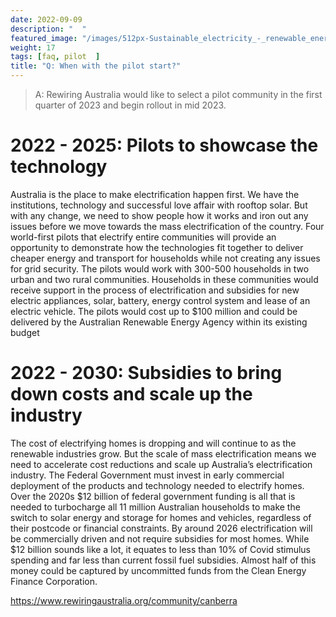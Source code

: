 ```yaml
---
date: 2022-09-09 
description: "  "
featured_image: "/images/512px-Sustainable_electricity_-_renewable_energy_icon.png"
weight: 17
tags: [faq, pilot  ]
title: "Q: When with the pilot start?" 
---
```

<!-- {{< figure src="/images/512px-Sustainable_electricity_-_renewable_energy_icon.png" title="Illustration from Victor Hugo et son temps (1881)" >}}
{{< tweet user="SanDiegoZoo" id="1453110110599868418" >}}	 -->




>A: Rewiring Australia would like to select a pilot community in the first quarter of 2023 and begin rollout in mid 2023.

# 2022 - 2025: Pilots to showcase the technology
Australia is the place to make electrification happen first. We have the institutions, technology and successful love affair with rooftop solar. But with any change, we need to show people how it works and iron out any issues before we move towards the mass electrification of the country. Four world-first pilots that electrify entire communities will provide an opportunity to demonstrate how the technologies fit together to deliver cheaper energy and transport for households while not creating any issues for grid security. The pilots would work with 300-500 households in two urban and two rural communities. Households in these communities would receive support in the process of electrification and subsidies for new electric appliances, solar, battery, energy control system and lease of an electric vehicle. The pilots would cost up to $100 million and could be delivered by the Australian Renewable Energy Agency within its existing budget

# 2022 - 2030: Subsidies to bring down costs and scale up the industry 
The cost of electrifying homes is dropping and will continue to as the renewable industries grow. But the scale of mass electrification means we need to accelerate cost reductions and scale up Australia’s electrification industry. The Federal Government must invest in early commercial deployment of the products and technology needed to electrify homes. Over the 2020s $12 billion of federal government funding is all that is needed to turbocharge all 11 million Australian households to make the switch to solar energy and storage for homes and vehicles, regardless of their postcode or financial constraints. By around 2026 electrification will be commercially driven and not require subsidies for most homes. While $12 billion sounds like a lot, it equates to less than 10% of Covid stimulus spending and far less than current fossil fuel subsidies. Almost half of this money could be captured by uncommitted funds from the Clean Energy Finance Corporation. 

https://www.rewiringaustralia.org/community/canberra
